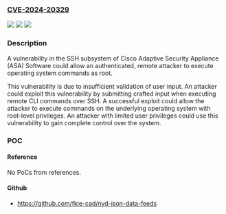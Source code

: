 ### [CVE-2024-20329](https://cve.mitre.org/cgi-bin/cvename.cgi?name=CVE-2024-20329)
![](https://img.shields.io/static/v1?label=Product&message=Cisco%20Adaptive%20Security%20Appliance%20(ASA)%20Software&color=blue)
![](https://img.shields.io/static/v1?label=Version&message=%3D%209.17.1%20&color=brighgreen)
![](https://img.shields.io/static/v1?label=Vulnerability&message=Improper%20Neutralization%20of%20Expression%2FCommand%20Delimiters&color=brighgreen)

### Description

A vulnerability in the SSH subsystem of Cisco Adaptive Security Appliance (ASA) Software could allow an authenticated, remote attacker to execute operating system commands as root.This vulnerability is due to insufficient validation of user input. An attacker could exploit this vulnerability by submitting crafted input when executing remote CLI commands over SSH. A successful exploit could allow the attacker to execute commands on the underlying operating system with root-level privileges. An attacker with limited user privileges could use this vulnerability to gain complete control over the system.

### POC

#### Reference
No PoCs from references.

#### Github
- https://github.com/fkie-cad/nvd-json-data-feeds

